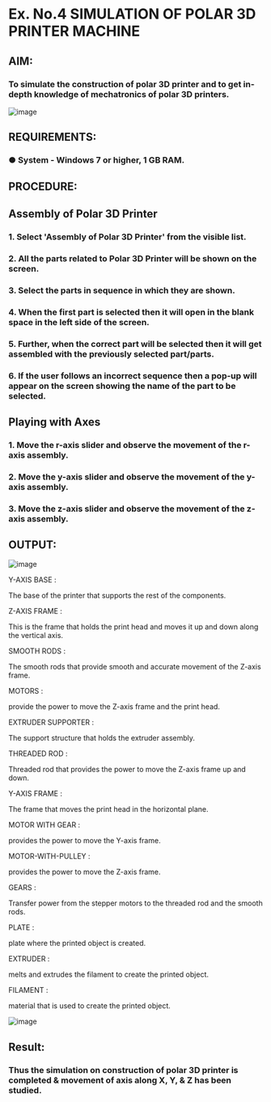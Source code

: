 # Ex. No.4 SIMULATION OF POLAR 3D PRINTER MACHINE
 

## AIM:
### To simulate the construction of polar 3D printer and to get in-depth knowledge of mechatronics of polar 3D printers.

![image](https://github.com/Sellakumar1987/Ex.-No.-4---SIMULATION-OF-POLAR-3D-PRINTER-MACHINE/assets/113594316/b551f195-9877-49a2-99bb-a9efcfb3381a)

## REQUIREMENTS:
### ●	System - Windows 7 or higher, 1 GB RAM.

## PROCEDURE:

## Assembly of Polar 3D Printer
### 1.	Select 'Assembly of Polar 3D Printer' from the visible list.
### 2.	All the parts related to Polar 3D Printer will be shown on the screen.
### 3.	Select the parts in sequence in which they are shown.
### 4.	When the first part is selected then it will open in the blank space in the left side of the screen.
### 5.	Further, when the correct part will be selected then it will get assembled with the previously selected part/parts.
### 6.	If the user follows an incorrect sequence then a pop-up will appear on the screen showing the name of the part to be selected.

## Playing with Axes
### 1.	Move the r-axis slider and observe the movement of the r-axis assembly.
### 2.	Move the y-axis slider and observe the movement of the y-axis assembly.
### 3.	Move the z-axis slider and observe the movement of the z-axis assembly.

## OUTPUT:


![image](https://github.com/Kesavasai20/Ex.-No.-4---SIMULATION-OF-POLAR-3D-PRINTER-MACHINE/assets/138849303/08e95287-ba7c-4e9e-bac3-3be6e493ba6d)



Y-AXIS BASE :

The base of the printer that supports the rest of the components.

Z-AXIS FRAME :

This is the frame that holds the print head and moves it up and down along the vertical axis.

SMOOTH RODS :

The smooth rods that provide smooth and accurate movement of the Z-axis frame.

MOTORS :

provide the power to move the Z-axis frame and the print head.

EXTRUDER SUPPORTER :

The support structure that holds the extruder assembly.

THREADED ROD :

Threaded rod that provides the power to move the Z-axis frame up and down.

Y-AXIS FRAME :

The frame that moves the print head in the horizontal plane.

MOTOR WITH GEAR :

provides the power to move the Y-axis frame.

MOTOR-WITH-PULLEY :

provides the power to move the Z-axis frame.

GEARS :

Transfer power from the stepper motors to the threaded rod and the smooth rods.

PLATE :

plate where the printed object is created.

EXTRUDER :

melts and extrudes the filament to create the printed object.

FILAMENT :

material that is used to create the printed object.

![image](https://github.com/Sellakumar1987/Ex.-No.-4---SIMULATION-OF-POLAR-3D-PRINTER-MACHINE/assets/113594316/88273b69-4e7d-4f42-9115-fb07ac22e4ec)


## Result: 
### Thus the simulation on construction of polar 3D printer is completed & movement of axis along X, Y, & Z has been studied.
